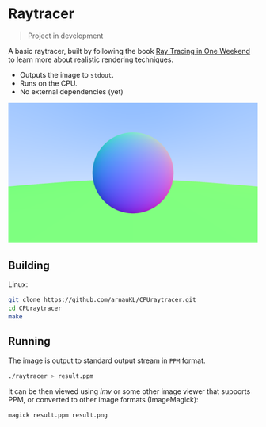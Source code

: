 # Raytracer

>Project in development


A basic raytracer, built by following the book [Ray Tracing in One Weekend](https://raytracing.github.io/books/RayTracingInOneWeekend.html) to learn more about realistic rendering techniques.

- Outputs the image to `stdout`.
- Runs on the CPU.
- No external dependencies (yet)

![Result image](doc/result.png)

## Building

Linux:

```bash
git clone https://github.com/arnauKL/CPUraytracer.git
cd CPUraytracer
make
```


## Running

The image is output to standard output stream in `PPM` format.

```bash
./raytracer > result.ppm
```

It can be then viewed using _imv_ or some other image viewer that supports PPM, or converted to other image formats (ImageMagick):

```bash
magick result.ppm result.png
```
